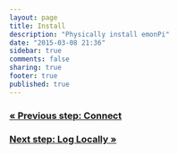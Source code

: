 ```yaml
---
layout: page
title: Install
description: "Physically install emonPi"
date: "2015-03-08 21:36"
sidebar: true
comments: false
sharing: true
footer: true
published: true
---
```


### [&laquo; Previous step: Connect](/setup/connect/)

### [Next step: Log Locally &raquo;](/setup/local/)
